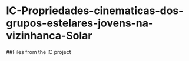 # IC-Propriedades-cinematicas-dos-grupos-estelares-jovens-na-vizinhanca-Solar
##Files from the IC project
